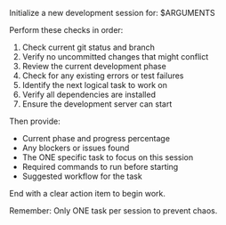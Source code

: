 Initialize a new development session for: $ARGUMENTS

Perform these checks in order:

1. Check current git status and branch
2. Verify no uncommitted changes that might conflict  
3. Review the current development phase
4. Check for any existing errors or test failures
5. Identify the next logical task to work on
6. Verify all dependencies are installed
7. Ensure the development server can start

Then provide:
- Current phase and progress percentage
- Any blockers or issues found
- The ONE specific task to focus on this session
- Required commands to run before starting
- Suggested workflow for the task

End with a clear action item to begin work.

Remember: Only ONE task per session to prevent chaos.

